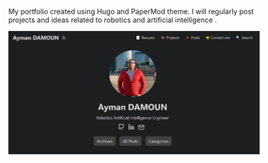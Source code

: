 My portfolio created using Hugo and PaperMod theme. I will regularly post projects and ideas related to robotics and artificial intelligence .

![alt text](/static/demoweb.PNG)
